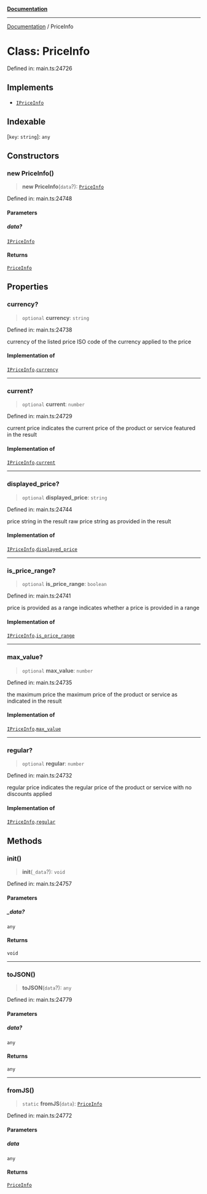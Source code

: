 [**Documentation**](../README.md)

***

[Documentation](../README.md) / PriceInfo

# Class: PriceInfo

Defined in: main.ts:24726

## Implements

- [`IPriceInfo`](../interfaces/IPriceInfo.md)

## Indexable

\[`key`: `string`\]: `any`

## Constructors

### new PriceInfo()

> **new PriceInfo**(`data`?): [`PriceInfo`](PriceInfo.md)

Defined in: main.ts:24748

#### Parameters

##### data?

[`IPriceInfo`](../interfaces/IPriceInfo.md)

#### Returns

[`PriceInfo`](PriceInfo.md)

## Properties

### currency?

> `optional` **currency**: `string`

Defined in: main.ts:24738

currency of the listed price
ISO code of the currency applied to the price

#### Implementation of

[`IPriceInfo`](../interfaces/IPriceInfo.md).[`currency`](../interfaces/IPriceInfo.md#currency)

***

### current?

> `optional` **current**: `number`

Defined in: main.ts:24729

current price
indicates the current price of the product or service featured in the result

#### Implementation of

[`IPriceInfo`](../interfaces/IPriceInfo.md).[`current`](../interfaces/IPriceInfo.md#current)

***

### displayed\_price?

> `optional` **displayed\_price**: `string`

Defined in: main.ts:24744

price string in the result
raw price string as provided in the result

#### Implementation of

[`IPriceInfo`](../interfaces/IPriceInfo.md).[`displayed_price`](../interfaces/IPriceInfo.md#displayed_price)

***

### is\_price\_range?

> `optional` **is\_price\_range**: `boolean`

Defined in: main.ts:24741

price is provided as a range
indicates whether a price is provided in a range

#### Implementation of

[`IPriceInfo`](../interfaces/IPriceInfo.md).[`is_price_range`](../interfaces/IPriceInfo.md#is_price_range)

***

### max\_value?

> `optional` **max\_value**: `number`

Defined in: main.ts:24735

the maximum price
the maximum price of the product or service as indicated in the result

#### Implementation of

[`IPriceInfo`](../interfaces/IPriceInfo.md).[`max_value`](../interfaces/IPriceInfo.md#max_value)

***

### regular?

> `optional` **regular**: `number`

Defined in: main.ts:24732

regular price
indicates the regular price of the product or service with no discounts applied

#### Implementation of

[`IPriceInfo`](../interfaces/IPriceInfo.md).[`regular`](../interfaces/IPriceInfo.md#regular)

## Methods

### init()

> **init**(`_data`?): `void`

Defined in: main.ts:24757

#### Parameters

##### \_data?

`any`

#### Returns

`void`

***

### toJSON()

> **toJSON**(`data`?): `any`

Defined in: main.ts:24779

#### Parameters

##### data?

`any`

#### Returns

`any`

***

### fromJS()

> `static` **fromJS**(`data`): [`PriceInfo`](PriceInfo.md)

Defined in: main.ts:24772

#### Parameters

##### data

`any`

#### Returns

[`PriceInfo`](PriceInfo.md)
